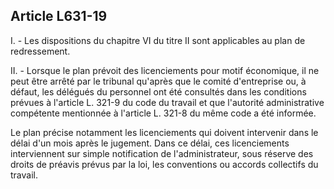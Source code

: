 Article L631-19
----
I. - Les dispositions du chapitre VI du titre II sont applicables au plan de
redressement.

II. - Lorsque le plan prévoit des licenciements pour motif économique, il ne
peut être arrêté par le tribunal qu'après que le comité d'entreprise ou, à
défaut, les délégués du personnel ont été consultés dans les conditions prévues
à l'article L. 321-9 du code du travail et que l'autorité administrative
compétente mentionnée à l'article L. 321-8 du même code a été informée.

Le plan précise notamment les licenciements qui doivent intervenir dans le délai
d'un mois après le jugement. Dans ce délai, ces licenciements interviennent sur
simple notification de l'administrateur, sous réserve des droits de préavis
prévus par la loi, les conventions ou accords collectifs du travail.
